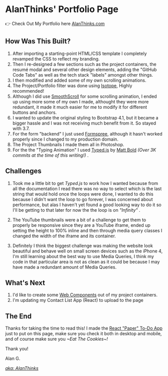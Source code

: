 # AlanThinks' Portfolio Page

👉 Check Out My Portfolio here [AlanThinks.com](http://alanthinks.com)

## How Was This Built?

1.  After importing a starting-point HTML/CSS template I completely revamped the CSS to reflect my branding.
2.  Then I re-designed a few sections such as the project containers, the resumé modal and several other design elements, adding the "GitHub Code Tabs" as well as the tech stack "labels" amongst other things.
3.  I then modified and added some of my own scrolling animations.
4.  The Project/Portfolio filter was done using [Isotope](https://isotope.metafizzy.co/), Highly recommended!
5.  Although I did use [SmoothScroll](http://www.smoothscroll.net/) for some scrolling animation, I ended up using more some of my own I made, althought they were more redundant, it made it much easier for me to modify it for different buttons and anchors.
6.  I wanted to update the original styling to Bootstrap 4.1, but it became a bigger hassle and I was not receiving much benefit from it. So stayed with 3.7.
7.  For the form "backend" I just used [Formspree](http://formspree.io), although it hasn't worked properly since I changed to my production domain.
8.  The Project Thumbnails I made them all in Photoshop.
9.  For the the "Typing Animation" I used [Typed.js](https://mattboldt.com/typed.js/) by [Matt Bold](https://github.com/mattboldt) _(Over 3K commits at the time of this writing!)_ .

## Challenges

1.  Took me a little bit to get _Typed.js_ to work how I wanted because from all the documentation I read there was no way to select which is the last string that would hold once the loops were done, I wanted to do this because I didn't want the loop to go forever, I was concerned about performance, but alas I haven't yet found a good looking way to do it so I'll be getting to that later for now the the loop is on _"Infinity"_ .

2.  The YouTube thumbnails were a bit of a challenge to get them to properly be responsive since they are a YouTube iframe, ended up setting the height to 100% inline and then through media query classes I changed the width of the iframe and its container.

3.  Definitely I think the biggest challenge was making the website look beautiful and behave well on small screen devices such as the iPhone 4, I'm still learning about the best way to use Media Queries, I think my code in that particular area is not as clean as it could be because I may have made a redundant amount of Media Queries.

## What's Next

1.  I'd like to create some [Web Components](http://webcomponents.org) out of my project containers.
2.  I'm updating my Contact List App (React) to upload to the page

## The End

Thanks for taking the time to read this! I made the [React "Paper" To-Do App](http://alanthinks.com/projects/paper-to-do-list-app/index.html) just to put on this page, make sure you check it both in desktop and mobile, and of course make sure you _~Eat The Cookies~!_

Thank you!

Alan G.

[_aka: AlanThinks_](http://AlanThinks.com)
